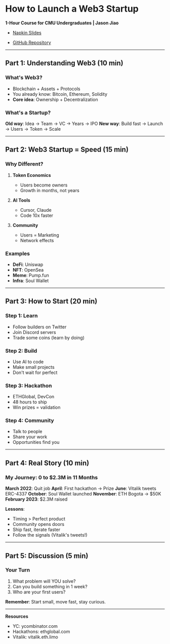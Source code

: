 # How to Launch a Web3 Startup
**1-Hour Course for CMU Undergraduates | Jason Jiao**
- [Napkin Slides](https://app.napkin.ai/page/CgoiCHByb2Qtb25lEiwKBFBhZ2UaJDIwZjQzMDhmLTA3OTUtNGQyMi1hYjZlLWM5YzE1NTY0ZGQ1Yg?s=1)

- [GitHub Repository](https://github.com/jhfnetboy/How-to-launch-a-web3-startup)
---

## Part 1: Understanding Web3 (10 min)

### What's Web3?
- Blockchain + Assets + Protocols
- You already know: Bitcoin, Ethereum, Solidity
- **Core idea**: Ownership + Decentralization

### What's a Startup?

**Old way**: Idea → Team → VC → Years → IPO
**New way**: Build fast → Launch → Users → Token → Scale

---

## Part 2: Web3 Startup = Speed (15 min)

### Why Different?

1. **Token Economics**
   - Users become owners
   - Growth in months, not years

2. **AI Tools**
   - Cursor, Claude
   - Code 10x faster

3. **Community**
   - Users = Marketing
   - Network effects

### Examples
- **DeFi**: Uniswap
- **NFT**: OpenSea
- **Meme**: Pump.fun
- **Infra**: Soul Wallet

---

## Part 3: How to Start (20 min)

### Step 1: Learn
- Follow builders on Twitter
- Join Discord servers
- Trade some coins (learn by doing)

### Step 2: Build
- Use AI to code
- Make small projects
- Don't wait for perfect

### Step 3: Hackathon
- ETHGlobal, DevCon
- 48 hours to ship
- Win prizes = validation

### Step 4: Community
- Talk to people
- Share your work
- Opportunities find you

---

## Part 4: Real Story (10 min)

### My Journey: 0 to $2.3M in 11 Months

**March 2022**: Quit job
**April**: First hackathon → Prize
**June**: Vitalik tweets ERC-4337
**October**: Soul Wallet launched
**November**: ETH Bogota → $50K
**February 2023**: $2.3M raised

**Lessons**:
- Timing > Perfect product
- Community opens doors
- Ship fast, iterate faster
- Follow the signals (Vitalik's tweets!)

---

## Part 5: Discussion (5 min)

### Your Turn

1. What problem will YOU solve?
2. Can you build something in 1 week?
3. Who are your first users?

**Remember**: Start small, move fast, stay curious.

---

**Resources**
- YC: ycombinator.com
- Hackathons: ethglobal.com
- Vitalik: vitalik.eth.limo
